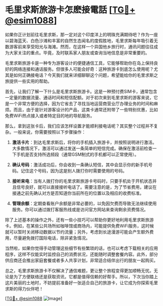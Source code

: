 # 毛里求斯旅游卡怎麽接電話 [[TG💪+ @esim1088](https://t.me/s/esim1088)]

如果你正计划前往毛里求斯，那一定对这个印度洋上的明珠充满期待吧？作为一座以碧海蓝天、白色沙滩和丰富的自然生态闻名的度假胜地，毛里求斯每年吸引着无数游客前来享受阳光与海滩。然而，在这样一个异国他乡旅行时，通讯问题往往成为大家关注的重点。毕竟，及时联系家人朋友或查询当地信息是非常重要的。

毛里求斯旅游卡是一种专为游客设计的便捷通信工具，它能够帮助你在岛上保持良好的网络连接和通话服务。但很多人可能会好奇：这种旅游卡到底怎么使用呢？尤其是如何正确接电话？今天我们就来详细聊聊这个问题，希望能给你的毛里求斯之旅提供一些实用的帮助。

首先，让我们了解一下什么是毛里求斯旅游卡。这是一种预付费SIM卡，通常包含一定量的数据流量、通话时间和短信配额。对于初次来到毛里求斯的游客来说，它是一个非常方便的选择，因为它省去了寻找当地运营商营业厅办理业务的时间和麻烦。而且，由于是针对游客设计的产品，这类卡通常还附带了一些特别优惠，比如免费WiFi热点接入或者特定目的地的导航服务。

那么，拿到这张卡后，我们应该怎样设置才能顺利接电话呢？其实整个过程并不复杂。一般来说，你需要按照以下步骤操作：

1. **激活卡片**：到达毛里求斯后，将你的手机插入旅游卡，并按照说明进行激活。大多数情况下，激活可以通过发送一条简单的短信完成。确保在激活前检查一下手机是否支持所选频段（通常GSM制式的手机都可以正常使用）。

2. **确认号码**：激活成功后，你会收到一条确认短信，其中会显示你的新手机号码。记住这个号码，因为这是别人拨打你时需要使用的号码。

3. **接听来电**：当有人拨打你的毛里求斯旅游卡号码时，只要手机处于开机状态并且信号良好，就可以直接接听电话了。需要注意的是，为了节省费用，建议在接通之前先确认对方是否知道你当前所在的位置以及相应的收费标准。

4. **管理余额**：定期查看账户余额是非常必要的，以免因欠费而导致无法继续使用服务。你可以通过拨打客服热线或是访问官方网站来查询剩余资费情况。

除了上述基本的操作之外，还有一些小技巧可以帮助你更好地利用毛里求斯旅游卡。例如，在某些公共场所如咖啡馆或商场内，可能提供免费WiFi服务，这时候就可以暂时关闭移动数据以节约流量；另外，考虑到长途漫游可能会产生额外费用，尽量避免拨打国际电话，除非紧急情况。

当然啦，如果你觉得手动管理这些细节有些繁琐的话，也可以考虑下载相关的应用程序，这样不仅能实时监控自己的消费状况，还能随时调整套餐内容。此外，部分供应商还会推出家庭套餐或者多人共享计划，非常适合结伴出行的朋友一起购买。

总之，毛里求斯旅游卡不仅解决了通信难题，更让整个旅程变得更加顺畅无忧。无论是为了方便联络还是获取资讯，它都是值得信赖的好帮手。所以，下次当你踏上这片美丽的土地时，不妨提前准备好一张适合自己的旅游卡，让它成为你探索毛里求斯的得力伙伴吧！

[[TG💪+ @esim1088](https://t.me/s/esim1088) ![Image](https://i.postimg.cc/4NQfJmqS/Snipaste-2025-05-13-00-14-12.png)]